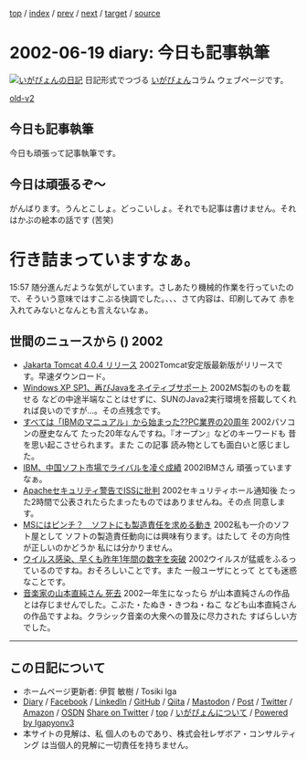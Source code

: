 [top](../index.html) 
 / [index](index.html) 
 / [prev](ig020618.html) 
 / [next](ig020620.html) 
 / [target](https://www.igapyon.jp/igapyon/diary/2002/ig020619.html) 
 / [source](https://github.com/igapyon/diary/blob/master/2002/ig020619.src.md) 

2002-06-19 diary: 今日も記事執筆
=====================================================================================================
[![いがぴょんの日記](https://www.igapyon.jp/igapyon/diary/images/iga202308_128.jpg "いがぴょん")](https://www.igapyon.jp/igapyon/diary/memo/memoigapyon.html) 日記形式でつづる [いがぴょん](https://www.igapyon.jp/igapyon/diary/memo/memoigapyon.html)コラム ウェブページです。

[old-v2](ig020619-orig.html)

## 今日も記事執筆

今日も頑張って記事執筆です。


## 今日は頑張るぞ～

がんばります。うんとこしょ。どっこいしょ。それでも記事は書けません。それはかぶの絵本の話です
(苦笑)
# 行き詰まっていますなぁ。

15:57 随分進んだような気がしています。さしあたり機械的作業を行っていたので、そういう意味ではすこぶる快調でした。、、、さて内容は、印刷してみて 赤を入れてみないとなんとも言えないなぁ。

## 世間のニュースから () 2002

* [Jakarta Tomcat 4.0.4 リリース](http://jakarta.apache.org/tomcat/)  2002Tomcat安定版最新版がリリースです。早速ダウンロード。
* [Windows XP SP1、再びJavaをネイティブサポート](http://www.zdnet.co.jp/news/0206/19/nebt_05.html)  2002MS製のものを載せる などの中途半端なことはせずに、SUNのJava2実行環境を搭載してくれれば良いのですが…。その点残念です。
* [すべては「IBMのマニュアル」から始まった??PC業界の20周年](http://www.zdnet.co.jp/news/0108/10/e_ibmpc.html)  2002パソコンの歴史なんて たった20年なんですね。『オープン』などのキーワードも 昔を思い起こさせられます。また この記事 読み物としても面白いと感じました。
* [IBM、中国ソフト市場でライバルを凌ぐ成績](http://www.zdnet.co.jp/news/0206/19/nebt_12.html)  2002IBMさん 頑張っていますなぁ。
* [Apacheセキュリティ警告でISSに批判](http://www.zdnet.co.jp/news/0206/19/nebt_09.html)  2002セキュリティホール通知後 たった2時間で公表されたらたまったものではありませんね。その点 同意します。
* [MSにはピンチ？　ソフトにも製造責任を求める動き](http://www.zdnet.co.jp/news/0206/19/xert_sue.html)  2002私も一介のソフト屋として ソフトの製造責任動向には興味有ります。はたして その方向性が正しいのかどうか 私には分かりません。
* [ウイルス感染、早くも昨年1年間の数字を突破](http://www.zdnet.co.jp/news/0206/19/nebt_08.html)  2002ウイルスが猛威をふるっているのですね。おそろしいことです。また 一般ユーザにとって とても迷惑なことです。
* [音楽家の山本直純さん 死去](http://www.nhk.or.jp/news/2002/06/19/grri84000000cyoj.html)  2002一年生になったら が山本直純さんの作品とは存じませんでした。こぶた・たぬき・きつね・ねこ なども山本直純さんの作品ですよね。クラシック音楽の大衆への普及に尽力された すばらしい方でした。


----------------------------------------------------------------------------------------------------

## この日記について

* ホームページ更新者: 伊賀 敏樹 / Tosiki Iga
* [Diary](https://www.igapyon.jp/igapyon/diary/) / [Facebook](https://www.facebook.com/igapyon) / [LinkedIn](https://www.linkedin.com/in/toshikiiga) / [GitHub](https://github.com/igapyon) / [Qiita](https://qiita.com/igapyon) / [Mastodon](https://social.vivaldi.net/@igapyon) / [Post](https://post.news/igapyon) / [Twitter](https://twitter.com/ToshikiIga) / [Amazon](https://www.amazon.co.jp/%E4%BC%8A%E8%B3%80-%E6%95%8F%E6%A8%B9/e/B004LTQWCQ) / [OSDN](https://ja.osdn.net/users/iga/)
[Share on Twitter](https://twitter.com/intent/tweet?hashtags=igapyon%2Cdiary%2C%E3%81%84%E3%81%8C%E3%81%B4%E3%82%87%E3%82%93&text=%E4%BB%8A%E6%97%A5%E3%82%82%E8%A8%98%E4%BA%8B%E5%9F%B7%E7%AD%86&url=https%3A%2F%2Fwww.igapyon.jp%2Figapyon%2Fdiary%2F2002%2Fig020619.html) / [top](../index.html) / [いがぴょんについて](https://www.igapyon.jp/igapyon/diary/memo/memoigapyon.html) / [Powered by Igapyonv3](https://github.com/igapyon/igapyonv3)
* 本サイトの見解は、私 個人のものであり、株式会社レザボア・コンサルティング は当個人的見解に一切責任を持ちません。 
